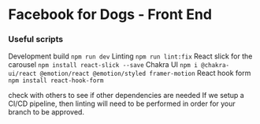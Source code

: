 # Facebook for Dogs - Front End

### Useful scripts

Development build `npm run dev`
Linting `npm run lint:fix`
React slick for the carousel `npm install react-slick --save`
Chakra UI `npm i @chakra-ui/react @emotion/react @emotion/styled framer-motion`
React hook form `npm install react-hook-form`

check with others to see if other dependencies are needed
If we setup a CI/CD pipeline, then linting will need to be performed in order for your branch to be approved.
